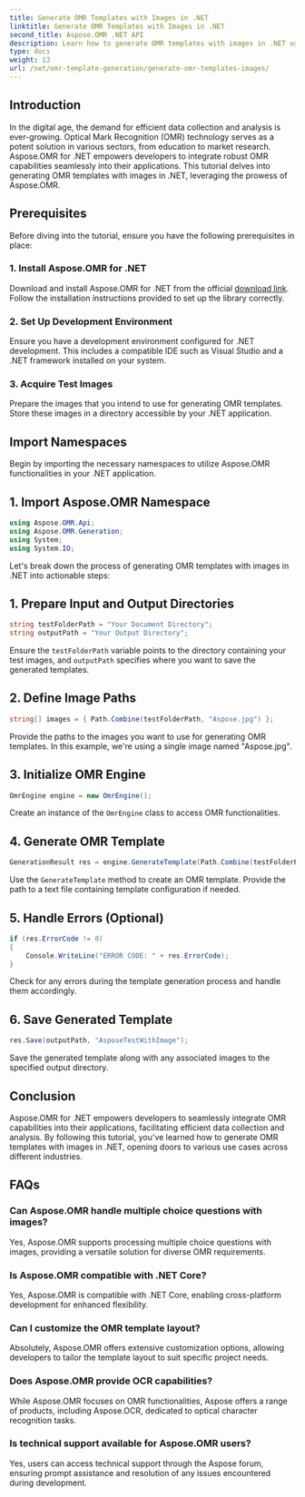 ```yaml
---
title: Generate OMR Templates with Images in .NET
linktitle: Generate OMR Templates with Images in .NET
second_title: Aspose.OMR .NET API
description: Learn how to generate OMR templates with images in .NET using Aspose.OMR for efficient data collection and analysis. Get started today!
type: docs
weight: 13
url: /net/omr-template-generation/generate-omr-templates-images/
---
```

## Introduction
In the digital age, the demand for efficient data collection and analysis is ever-growing. Optical Mark Recognition (OMR) technology serves as a potent solution in various sectors, from education to market research. Aspose.OMR for .NET empowers developers to integrate robust OMR capabilities seamlessly into their applications. This tutorial delves into generating OMR templates with images in .NET, leveraging the prowess of Aspose.OMR.
## Prerequisites
Before diving into the tutorial, ensure you have the following prerequisites in place:
### 1. Install Aspose.OMR for .NET
Download and install Aspose.OMR for .NET from the official [download link](https://releases.aspose.com/omr/net/). Follow the installation instructions provided to set up the library correctly.
### 2. Set Up Development Environment
Ensure you have a development environment configured for .NET development. This includes a compatible IDE such as Visual Studio and a .NET framework installed on your system.
### 3. Acquire Test Images
Prepare the images that you intend to use for generating OMR templates. Store these images in a directory accessible by your .NET application.
## Import Namespaces
Begin by importing the necessary namespaces to utilize Aspose.OMR functionalities in your .NET application.
## 1. Import Aspose.OMR Namespace
```csharp
using Aspose.OMR.Api;
using Aspose.OMR.Generation;
using System;
using System.IO;
```
Let's break down the process of generating OMR templates with images in .NET into actionable steps:
## 1. Prepare Input and Output Directories
```csharp
string testFolderPath = "Your Document Directory";
string outputPath = "Your Output Directory";
```
Ensure the `testFolderPath` variable points to the directory containing your test images, and `outputPath` specifies where you want to save the generated templates.
## 2. Define Image Paths
```csharp
string[] images = { Path.Combine(testFolderPath, "Aspose.jpg") };
```
Provide the paths to the images you want to use for generating OMR templates. In this example, we're using a single image named "Aspose.jpg".
## 3. Initialize OMR Engine
```csharp
OmrEngine engine = new OmrEngine();
```
Create an instance of the `OmrEngine` class to access OMR functionalities.
## 4. Generate OMR Template
```csharp
GenerationResult res = engine.GenerateTemplate(Path.Combine(testFolderPath, "AsposeTestWithImage.txt"), images);
```
Use the `GenerateTemplate` method to create an OMR template. Provide the path to a text file containing template configuration if needed.
## 5. Handle Errors (Optional)
```csharp
if (res.ErrorCode != 0)
{
    Console.WriteLine("ERROR CODE: " + res.ErrorCode);
}
```
Check for any errors during the template generation process and handle them accordingly.
## 6. Save Generated Template
```csharp
res.Save(outputPath, "AsposeTestWithImage");
```
Save the generated template along with any associated images to the specified output directory.
## Conclusion
Aspose.OMR for .NET empowers developers to seamlessly integrate OMR capabilities into their applications, facilitating efficient data collection and analysis. By following this tutorial, you've learned how to generate OMR templates with images in .NET, opening doors to various use cases across different industries.
## FAQs
### Can Aspose.OMR handle multiple choice questions with images?
Yes, Aspose.OMR supports processing multiple choice questions with images, providing a versatile solution for diverse OMR requirements.
### Is Aspose.OMR compatible with .NET Core?
Yes, Aspose.OMR is compatible with .NET Core, enabling cross-platform development for enhanced flexibility.
### Can I customize the OMR template layout?
Absolutely, Aspose.OMR offers extensive customization options, allowing developers to tailor the template layout to suit specific project needs.
### Does Aspose.OMR provide OCR capabilities?
While Aspose.OMR focuses on OMR functionalities, Aspose offers a range of products, including Aspose.OCR, dedicated to optical character recognition tasks.
### Is technical support available for Aspose.OMR users?
Yes, users can access technical support through the Aspose forum, ensuring prompt assistance and resolution of any issues encountered during development.
